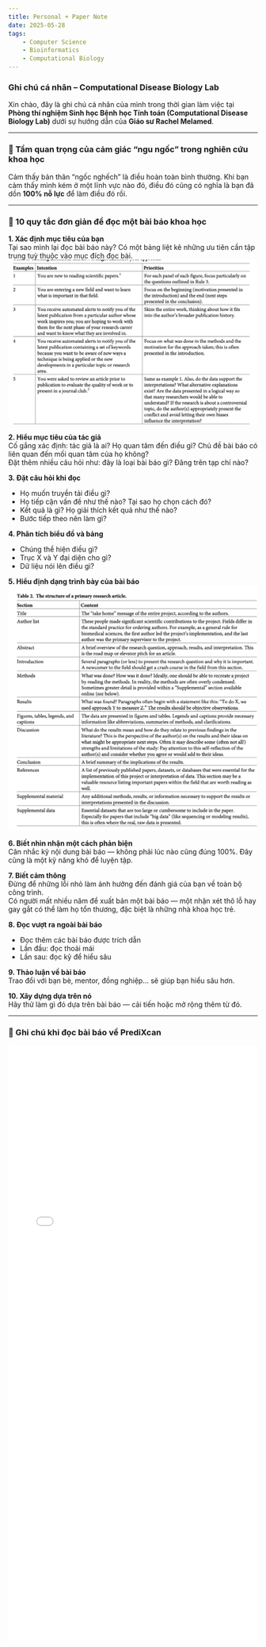 ```yaml
---
title: Personal + Paper Note 
date: 2025-05-28
tags: 
    - Computer Science
    - Bioinformatics
    - Computational Biology
---
```

### Ghi chú cá nhân – Computational Disease Biology Lab

Xin chào, đây là ghi chú cá nhân của mình trong thời gian làm việc tại **Phòng thí nghiệm Sinh học Bệnh học Tính toán (Computational Disease Biology Lab)** dưới sự hướng dẫn của **Giáo sư Rachel Melamed**.

---

### 🧠 Tầm quan trọng của cảm giác “ngu ngốc” trong nghiên cứu khoa học

Cảm thấy bản thân “ngốc nghếch” là điều hoàn toàn bình thường. Khi bạn cảm thấy mình kém ở một lĩnh vực nào đó, điều đó cũng có nghĩa là bạn đã dồn **100% nỗ lực** để làm điều đó rồi.

---

### 📖 10 quy tắc đơn giản để đọc một bài báo khoa học

**1. Xác định mục tiêu của bạn**  
Tại sao mình lại đọc bài báo này? Có một bảng liệt kê những ưu tiên cần tập trung tuỳ thuộc vào mục đích đọc bài.  
![Bảng 1](table1.png "table")

**2. Hiểu mục tiêu của tác giả**  
Cố gắng xác định: tác giả là ai? Họ quan tâm đến điều gì? Chủ đề bài báo có liên quan đến mối quan tâm của họ không?  
Đặt thêm nhiều câu hỏi như: đây là loại bài báo gì? Đăng trên tạp chí nào?

**3. Đặt câu hỏi khi đọc**  
- Họ muốn truyền tải điều gì?  
- Họ tiếp cận vấn đề như thế nào? Tại sao họ chọn cách đó?  
- Kết quả là gì? Họ giải thích kết quả như thế nào?  
- Bước tiếp theo nên làm gì?

**4. Phân tích biểu đồ và bảng**  
- Chúng thể hiện điều gì?  
- Trục X và Y đại diện cho gì?  
- Dữ liệu nói lên điều gì?

**5. Hiểu định dạng trình bày của bài báo**  
![Bảng 2](table2.png "table2")

**6. Biết nhìn nhận một cách phản biện**  
Cân nhắc kỹ nội dung bài báo — không phải lúc nào cũng đúng 100%. Đây cũng là một kỹ năng khó để luyện tập.

**7. Biết cảm thông**  
Đừng để những lỗi nhỏ làm ảnh hưởng đến đánh giá của bạn về toàn bộ công trình.  
Có người mất nhiều năm để xuất bản một bài báo — một nhận xét thô lỗ hay gay gắt có thể làm họ tổn thương, đặc biệt là những nhà khoa học trẻ.

**8. Đọc vượt ra ngoài bài báo**  
- Đọc thêm các bài báo được trích dẫn  
- Lần đầu: đọc thoải mái  
- Lần sau: đọc kỹ để hiểu sâu

**9. Thảo luận về bài báo**  
Trao đổi với bạn bè, mentor, đồng nghiệp… sẽ giúp bạn hiểu sâu hơn.

**10. Xây dựng dựa trên nó**  
Hãy thử làm gì đó dựa trên bài báo — cải tiến hoặc mở rộng thêm từ đó.

---

### 📝 Ghi chú khi đọc bài báo về **PrediXcan**
<div style="display: flex; justify-content: center;">
  <iframe src="/pdf/Paper note.pdf" style="width: 100%; max-width: 1000px; height: 1200px;" frameborder="0" scrolling="yes"></iframe>
</div>



